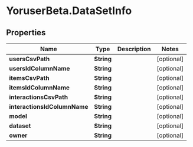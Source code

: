 # YoruserBeta.DataSetInfo

## Properties
Name | Type | Description | Notes
------------ | ------------- | ------------- | -------------
**usersCsvPath** | **String** |  | [optional] 
**usersIdColumnName** | **String** |  | [optional] 
**itemsCsvPath** | **String** |  | [optional] 
**itemsIdColumnName** | **String** |  | [optional] 
**interactionsCsvPath** | **String** |  | [optional] 
**interactionsIdColumnName** | **String** |  | [optional] 
**model** | **String** |  | [optional] 
**dataset** | **String** |  | [optional] 
**owner** | **String** |  | [optional] 


